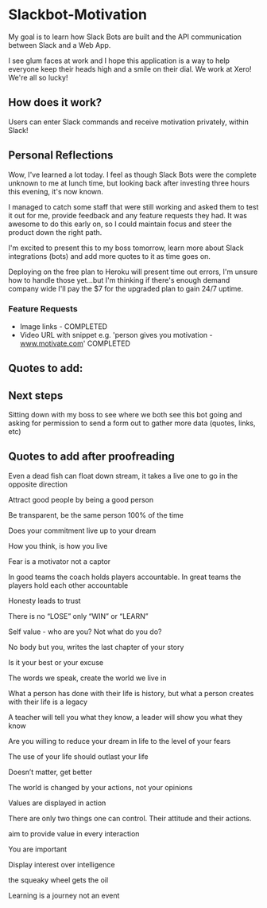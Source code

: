 # Slackbot-Motivation

My goal is to learn how Slack Bots are built and the API communication between Slack and a Web App. 

I see glum faces at work and I hope this application is a way to help everyone keep their heads high and a smile on their dial. We work at Xero! We're all so lucky!

## How does it work? 

Users can enter Slack commands and receive motivation privately, within Slack!

## Personal Reflections
Wow, I've learned a lot today. I feel as though Slack Bots were the complete unknown to me at lunch time, but looking back after investing three hours this evening, it's now known. 

I managed to catch some staff that were still working and asked them to test it out for me, provide feedback and any feature requests they had. It was awesome to do this early on, so I could maintain focus and steer the product down the right path. 

I'm excited to present this to my boss tomorrow, learn more about Slack integrations (bots) and add more quotes to it as time goes on. 

Deploying on the free plan to Heroku will present time out errors, I'm unsure how to handle those yet...but I'm thinking if there's enough demand company wide I'll pay the $7 for the upgraded plan to gain 24/7 uptime.

### Feature Requests 
- Image links - COMPLETED
- Video URL with snippet e.g. 'person gives you motivation - www.motivate.com' COMPLETED

## Quotes to add: 


## Next steps

Sitting down with my boss to see where we both see this bot going and asking for permission to send a form out to gather more data (quotes, links, etc)


## Quotes to add after proofreading



Even a dead fish can float down stream, it takes a live one to go in the opposite direction 

Attract good people by being a good person

Be transparent, be the same person 100% of the time 

Does your commitment live up to your dream

How you think, is how you live 

Fear is a motivator not a captor

In good teams the coach holds players accountable. In great teams the players hold each other accountable 

Honesty leads to trust 

There is no “LOSE” only “WIN” or  “LEARN” 

Self value - who are you? Not what do you do?

No body but you, writes the last chapter of your story 

Is it your best or your excuse 

The words we speak, create the world we live in

What a person has done with their life is history, but what a person creates with their life is a legacy 

A teacher will tell you what they know, a leader will show you what they know 

Are you willing to reduce your dream in life to the level of your fears 

The use of your life should outlast your life 

Doesn’t matter, get better 

The world is changed by your actions, not your opinions 

Values are displayed in action

There are only two things one can control. Their attitude and their actions.

aim to provide value in every interaction  

You are important 

Display interest over intelligence 

the squeaky wheel gets the oil 

Learning is a journey not an event

